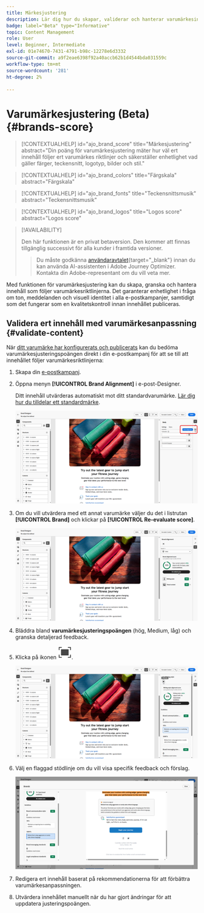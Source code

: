 ```yaml
---
title: Märkesjustering
description: Lär dig hur du skapar, validerar och hanterar varumärkesinnehåll med hjälp av varumärkespoäng.
badge: label="Beta" type="Informative"
topic: Content Management
role: User
level: Beginner, Intermediate
exl-id: 01e74670-7431-4791-b98c-12278e6d3332
source-git-commit: a9f2eae6398f92a40accb62b1d4544bda031559c
workflow-type: tm+mt
source-wordcount: '281'
ht-degree: 2%

---
```


# Varumärkesjustering (Beta){#brands-score}

>[!CONTEXTUALHELP]
>id="ajo_brand_score"
>title="Märkesjustering"
>abstract="Din poäng för varumärkesjustering mäter hur väl ert innehåll följer ert varumärkes riktlinjer och säkerställer enhetlighet vad gäller färger, teckensnitt, logotyp, bilder och stil."

>[!CONTEXTUALHELP]
>id="ajo_brand_colors"
>title="Färgskala"
>abstract="Färgskala"

>[!CONTEXTUALHELP]
>id="ajo_brand_fonts"
>title="Teckensnittsmusik"
>abstract="Teckensnittsmusik"

>[!CONTEXTUALHELP]
>id="ajo_brand_logos"
>title="Logos score"
>abstract="Logos score"

>[!AVAILABILITY]
>
>Den här funktionen är en privat betaversion. Den kommer att finnas tillgänglig successivt för alla kunder i framtida versioner.
>>Du måste godkänna [användaravtalet](https://www.adobe.com/legal/licenses-terms/adobe-dx-gen-ai-user-guidelines.html){target="_blank"} innan du kan använda AI-assistenten i Adobe Journey Optimizer. Kontakta din Adobe-representant om du vill veta mer.

Med funktionen för varumärkesjustering kan du skapa, granska och hantera innehåll som följer varumärkesriktlinjerna. Det garanterar enhetlighet i fråga om ton, meddelanden och visuell identitet i alla e-postkampanjer, samtidigt som det fungerar som en kvalitetskontroll innan innehållet publiceras.

## Validera ert innehåll med varumärkesanpassning {#validate-content}

När [ditt varumärke har konfigurerats och publicerats](brands.md) kan du bedöma varumärkesjusteringspoängen direkt i din e-postkampanj för att se till att innehållet följer varumärkesriktlinjerna:

1. Skapa din [e-postkampanj](../campaigns/create-campaign.md).

1. Öppna menyn **[!UICONTROL Brand Alignment]** i e-post-Designer.

   Ditt innehåll utvärderas automatiskt mot ditt standardvarumärke. [Lär dig hur du tilldelar ett standardmärke](brands.md).

   ![](assets/brand-score-1.png)

1. Om du vill utvärdera med ett annat varumärke väljer du det i listrutan **[!UICONTROL Brand]** och klickar på **[!UICONTROL Re-evaluate score]**.

   ![](assets/brand-score-2.png)

1. Bläddra bland **varumärkesjusteringspoängen** (hög, Medium, låg) och granska detaljerad feedback.

1. Klicka på ikonen ![Helskärmsläge om du vill ha mer information om resultatet.](assets/do-not-localize/Smock_FullScreen_18_N.svg "Helskärmsikonen").

   ![](assets/brand-score-3.png)

1. Välj en flaggad stödlinje om du vill visa specifik feedback och förslag.

   ![](assets/brand-score-4.png)

1. Redigera ert innehåll baserat på rekommendationerna för att förbättra varumärkesanpassningen.

1. Utvärdera innehållet manuellt när du har gjort ändringar för att uppdatera justeringspoängen.
